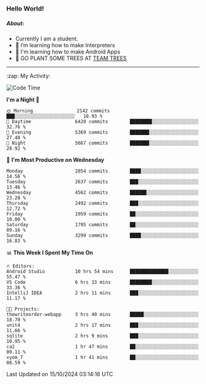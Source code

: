 ### Hello World!

##### About:
- Currently I am a student.
- 🌱 I’m learning how to make Interpreters
- 🌱 I'm learning how to make Android Apps
- 🌱 GO PLANT SOME TREES AT [TEAM TREES](https://teamtrees.org/)

---
  <summary>:zap: My Activity:</summary>
  
<!--START_SECTION:waka-->
![Code Time](http://img.shields.io/badge/Code%20Time-1%2C513%20hrs%2024%20mins-blue)

**I'm a Night 🦉** 

```text
🌞 Morning                2142 commits        ███░░░░░░░░░░░░░░░░░░░░░░   10.93 % 
🌆 Daytime                6420 commits        ████████░░░░░░░░░░░░░░░░░   32.76 % 
🌃 Evening                5369 commits        ███████░░░░░░░░░░░░░░░░░░   27.40 % 
🌙 Night                  5667 commits        ███████░░░░░░░░░░░░░░░░░░   28.92 % 
```
📅 **I'm Most Productive on Wednesday** 

```text
Monday                   2854 commits        ████░░░░░░░░░░░░░░░░░░░░░   14.56 % 
Tuesday                  2637 commits        ███░░░░░░░░░░░░░░░░░░░░░░   13.46 % 
Wednesday                4562 commits        ██████░░░░░░░░░░░░░░░░░░░   23.28 % 
Thursday                 2492 commits        ███░░░░░░░░░░░░░░░░░░░░░░   12.72 % 
Friday                   1959 commits        ██░░░░░░░░░░░░░░░░░░░░░░░   10.00 % 
Saturday                 1795 commits        ██░░░░░░░░░░░░░░░░░░░░░░░   09.16 % 
Sunday                   3299 commits        ████░░░░░░░░░░░░░░░░░░░░░   16.83 % 
```


📊 **This Week I Spent My Time On** 

```text
🔥 Editors: 
Android Studio           10 hrs 54 mins      ██████████████░░░░░░░░░░░   55.47 % 
VS Code                  6 hrs 33 mins       ████████░░░░░░░░░░░░░░░░░   33.36 % 
IntelliJ IDEA            2 hrs 11 mins       ███░░░░░░░░░░░░░░░░░░░░░░   11.17 % 

🐱‍💻 Projects: 
thewriteorder-webapp     3 hrs 40 mins       █████░░░░░░░░░░░░░░░░░░░░   18.70 % 
unit4                    2 hrs 17 mins       ███░░░░░░░░░░░░░░░░░░░░░░   11.66 % 
sqlite                   2 hrs 9 mins        ███░░░░░░░░░░░░░░░░░░░░░░   10.95 % 
ca2                      1 hr 47 mins        ██░░░░░░░░░░░░░░░░░░░░░░░   09.11 % 
vyom_7                   1 hr 41 mins        ██░░░░░░░░░░░░░░░░░░░░░░░   08.59 % 
```


 Last Updated on 15/10/2024 03:14:16 UTC
<!--END_SECTION:waka-->

